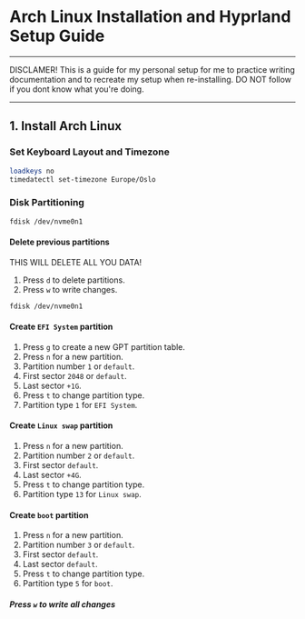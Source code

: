 # **Arch Linux Installation and Hyprland Setup Guide**

---

DISCLAMER! This is a guide for my personal setup for me to practice writing documentation and to recreate my setup when re-installing. DO NOT follow if you dont know what you're doing.

---

## **1. Install Arch Linux**

### **Set Keyboard Layout and Timezone**
```bash
loadkeys no
timedatectl set-timezone Europe/Oslo
```

### **Disk Partitioning**

```bash
fdisk /dev/nvme0n1
```
#### **Delete previous partitions**
THIS WILL DELETE ALL YOU DATA!
1. Press `d` to delete partitions.
2. Press `w` to write changes.

```bash
fdisk /dev/nvme0n1
``` 

#### **Create `EFI System` partition**
1. Press `g` to create a new GPT partition table.
2. Press `n` for a new partition.
3. Partition number `1` or `default`.
4. First sector `2048` or `default`.
5. Last sector `+1G`.
6. Press `t` to change partition type.
7. Partition type `1` for `EFI System`.

#### **Create `Linux swap` partition**
1. Press `n` for a new partition.
2. Partition number `2` or `default`.
3. First sector `default`.
4. Last sector `+4G`.
5. Press `t` to change partition type.
6. Partition type `13` for `Linux swap`.

#### **Create `boot` partition**
1. Press `n` for a new partition.
2. Partition number `3` or `default`.
3. First sector `default`.
4. Last sector `default`.
5. Press `t` to change partition type.
6. Partition type `5` for `boot`.

##### **Press `w` to write all changes**

